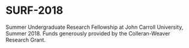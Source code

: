 # SURF-2018
Summer Undergraduate Research Fellowship at John Carroll University, Summer 2018.
Funds generously provided by the Colleran-Weaver Research Grant.
